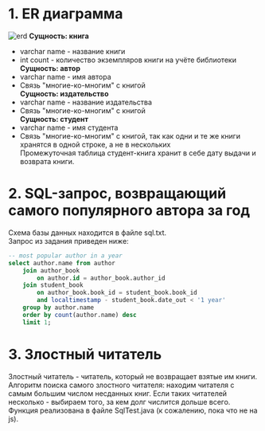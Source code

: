 # 1. ER диаграмма
![erd](https://user-images.githubusercontent.com/92732643/143015118-ddabf051-233f-4271-a43f-a45af859730d.png)
**Сущность: книга**
* varchar name - название книги
* int count - количество экземпляров книги на учёте библиотеки  
**Сущность: автор**
* varchar name - имя автора
* Связь "многие-ко-многим" с книгой  
**Сущность: издательство**
* varchar name - название издательства
* Связь "многие-ко-многим" с книгой  
**Сущность: студент**
* varchar name - имя студента
* Связь "многие-ко-многим" с книгой, так как одни и те же книги хранятся в одной строке, а не в нескольких  
Промежуточная таблица студент-книга хранит в себе дату выдачи и возврата книги.  
# 2. SQL-запрос, возвращающий самого популярного автора за год
Схема базы данных находится в файле sql.txt.  
Запрос из задания приведен ниже:  
```sql
-- most popular author in a year
select author.name from author
	join author_book
		on author.id = author_book.author_id
	join student_book
		on author_book.book_id = student_book.book_id
		and localtimestamp - student_book.date_out < '1 year'
	group by author.name
	order by count(author.name) desc 
	limit 1;
  ```
# 3. Злостный читатель
Злостный читатель - читатель, который не возвращает взятые им книги.  
Алгоритм поиска самого злостного читателя: находим читателя с самым большим числом несданных книг. Если таких читателей несколько - выбираем того, за кем долг числится дольше всего.  
Функция реализована в файле SqlTest.java (к сожалению, пока что не на js).  
